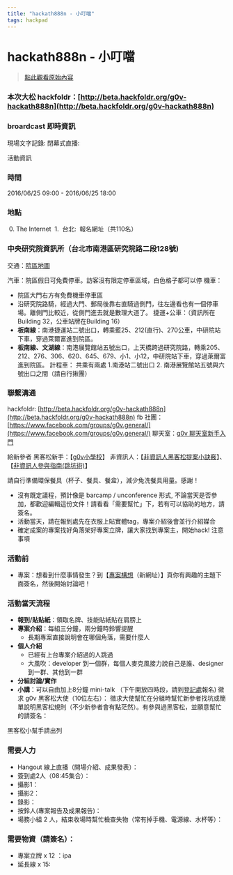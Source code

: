 ```yaml
---
title: "hackath888n - 小叮噹"
tags: hackpad
---
```


# hackath888n - 小叮噹

> [點此觀看原始內容](https://g0v.hackpad.tw/wbV0WQXuBP3)

### 本次大松 hackfoldr：[http://beta.hackfoldr.org/g0v-hackath888n](http://beta.hackfoldr.org/g0v-hackath888n)


### broardcast 即時資訊

現場文字記錄:
閉幕式直播:

活動資訊
### 時間

2016/06/25 09:00 - 2016/06/25 18:00

### 地點

 0\. The Internet
 1.  台北:  報名網址（共110名）
### 中央研究院資訊所（台北市南港區研究院路二段128號)

交通：[院區地圖](http://www.citi.sinica.edu.tw/images/page_used/acadimia-sinica_2011.jpg)



汽車：院區假日可免費停車。訪客沒有限定停車區域，白色格子都可以停
機車：
- 院區大門右方有免費機車停車區
- 沿研究院路騎，經過大門、郵局後靠右直騎過側門，往左邊看也有一個停車場。離側門比較近，從側門進去就是數理大道了。
捷運+公車：（資訊所在Building 32，公車站牌在Building 16）
- **板南線**：南港捷運站二號出口，轉乘藍25、212(直行)、270公車，中研院站下車，穿過萊爾富進到院區。
- **板南線、文湖線**：南港展覽館站五號出口，上天橋跨過研究院路，轉乘205、212、276、306、620、645、679、小1、小12，中研院站下車，穿過萊爾富進到院區。
計程車： 共乘有兩處 1.南港站二號出口 2. 南港展覽館站五號與六號出口之間（請自行揪團）

### 聯繫溝通

hackfoldr: [http://beta.hackfoldr.org/g0v-hackath888n](http://beta.hackfoldr.org/g0v-hackath888n)
fb 社團：[https://www.facebook.com/groups/g0v.general/](https://www.facebook.com/groups/g0v.general/)
聊天室：[g0v 聊天室新手入門](https://g0v.hackpad.tw/h?r=1#g0v-)

給新參者
黑客松新手：【[g0v小學校](http://g0v.github.io/leve1up/)】
非資訊人：【[非資訊人黑客松提案小訣竅](http://ipa.logdown.com/posts/143277-g0v-proposal-tips)】、【[非資訊人參與指南(跳坑術)](http://ipa.logdown.com/posts/166655-g0v-hackathon-nongeek)】

請自行準備環保餐具（杯子、餐具、餐盒），減少免洗餐具用量。感謝！

- 沒有既定議程，預計像是  barcamp / unconference 形式, 不論當天是否參加，都歡迎編輯這份文件！請看看「需要幫忙」下，若有可以協助的地方，請簽名。
- 活動當天，請在報到處先在衣服上貼實體tag，專案介紹後會並行介紹媒合
- 確定成案的專案找好角落架好專案立牌，讓大家找到專案主，開始hack!
注意事項
### 活動前

- 專案：想看到什麼事情發生？到【[專案構想](http://hack.g0v.tw/g0v-hackath10n/0AjGJ4qvz2D3EdFVEZUROdDQxTGV6MzVWUlh5Mmd2bXc)（新網址）】頁你有興趣的主題下面簽名，然後開始討論吧！
### 活動當天流程


- **報到/貼貼紙**：領取名牌、技能貼紙貼在肩膀上
- **專案介紹**：每組三分鐘，兩分鐘時鈴響提醒
    - 長期專案直接說明會在哪個角落，需要什麼人
- **個人介紹**
    - 已經有上台專案介紹過的人跳過
    - 大風吹：developer 到一個群，每個人麥克風接力說自己是誰、designer 到一群、其他到一群
- **分組討論/實作**
- **小講**：可以自由加上8分鐘 mini-talk （下午開放四時段，請到[登記處](http://hack.g0v.tw/g0v-hackath10n/0AjGJ4qvz2D3EdFVEZUROdDQxTGV6MzVWUlh5Mmd2bXc)報名)
徵求 g0v 黑客松大使（10位左右）：
徵求大使幫忙在分組時幫忙新參者找坑或簡單說明黑客松規則（不少新參者會有點茫然）。有參與過黑客松，並願意幫忙的請簽名：

黑客松小幫手請出列
### 需要人力

- Hangout 線上直播（開場介紹、成果發表）：
- 簽到處2人（08:45集合）：
- 攝影1：
- 攝影2：
- 錄影：
- 按鈴人(專案報告及成果報告)：
- 場務小組 2 人，結束收場時幫忙檢查失物（常有掉手機、電源線、水杯等）：
### 需要物資（請簽名）：

- 專案立牌 x 12 ：ipa
- 延長線 x 15:


